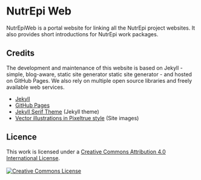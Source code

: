 # NutrEpi Web
NutrEpiWeb is a portal website for linking all the NutrEpi project websites. It also provides short introductions for NutrEpi work packages.

## Credits
The development and maintenance of this website is based on Jekyll - simple, blog-aware, static site generator static site generator - and hosted on GitHub Pages. We also rely on multiple open source libraries and freely available web services.

- [Jekyll](http://jekyllrb.com/)
- [GitHub Pages](https://pages.github.com/)
- [Jekyll Serif Theme](https://github.com/zerostaticthemes/jekyll-serif-theme/) (Jekyll theme)
- [Vector illustrations in Pixeltrue style](https://icons8.com/illustrations/style--pixeltrue) (Site images)

## Licence
This work is licensed under a <a rel="license" href="http://creativecommons.org/licenses/by/4.0/">Creative Commons Attribution 4.0 International License</a>. <br /><br />
<a rel="license" href="http://creativecommons.org/licenses/by/4.0/"><img alt="Creative Commons License" style="border-width:0" src="https://i.creativecommons.org/l/by/4.0/88x31.png" /></a>

